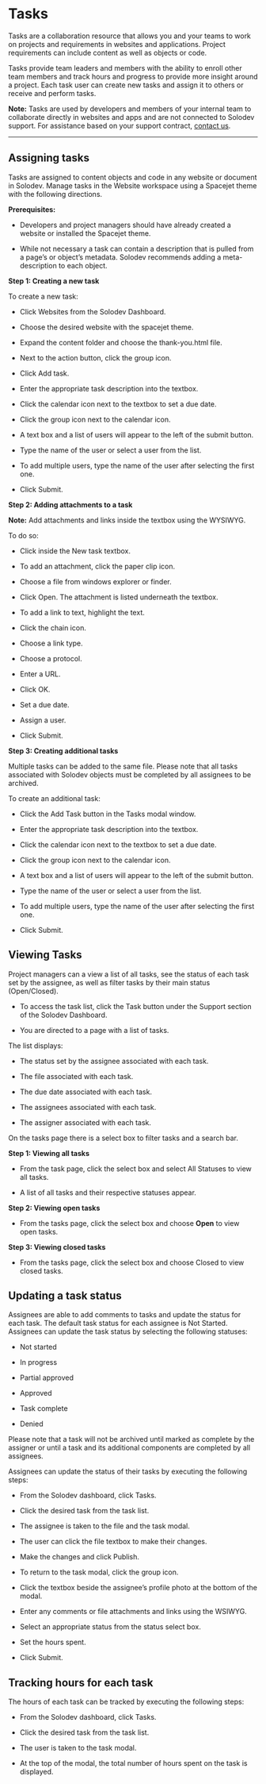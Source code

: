 
# Tasks

Tasks are a collaboration resource that allows you and your teams to work on projects and requirements in websites and applications. Project requirements can include content as well as objects or code. 

Tasks provide team leaders and members with the ability to enroll other team members and track hours and progress to provide more insight around a project. Each task user can create new tasks and assign it to others or receive and perform tasks.

**Note:** Tasks are used by developers and members of your internal team to collaborate directly in websites and apps and are not connected to Solodev support. For assistance based on your support contract, [contact us](mailto:help@solodev.com).

--- 

## Assigning tasks

Tasks are assigned to content objects and code in any website or document in Solodev. Manage tasks in the Website workspace using a Spacejet theme with the following directions.

**Prerequisites:** 
- Developers and project managers should have already created a website or installed the Spacejet theme.

- While not necessary a task can contain a description that is pulled from a page’s or object’s metadata. Solodev recommends adding a meta-description to each object.

**Step 1: Creating a new task**

To create a new task: 

- Click Websites from the Solodev Dashboard.

- Choose the desired website with the spacejet theme.

- Expand the content folder and choose the thank-you.html file.

- Next to the action button, click the group icon.

- Click Add task.

- Enter the appropriate task description into the textbox.

- Click the calendar icon next to the textbox to set a due date.

- Click the group icon next to the calendar icon.

- A text box and a list of users will appear to the left of the submit button.

- Type the name of the user or select a user from the list.

- To add multiple users, type the name of the user after selecting the first one.

- Click Submit.

**Step 2: Adding attachments to a task**

**Note:** Add attachments and links inside the textbox using the WYSIWYG.

To do so:

- Click inside the New task textbox.

- To add an attachment, click the paper clip icon.

- Choose a file from windows explorer or finder.

- Click Open. The attachment is listed underneath the textbox. 

- To add a link to text, highlight the text.

- Click the chain icon. 

- Choose a link type.

- Choose a protocol.

- Enter a URL.

- Click OK. 

- Set a due date.

- Assign a user.

- Click Submit.

**Step 3: Creating additional tasks**

Multiple tasks can be added to the same file. Please note that all tasks associated with Solodev objects must be completed by all assignees to be archived. 

To create an additional task:

- Click the Add Task button in the Tasks modal window.

- Enter the appropriate task description into the textbox.

- Click the calendar icon next to the textbox to set a due date.

- Click the group icon next to the calendar icon.

- A text box and a list of users will appear to the left of the submit button.

- Type the name of the user or select a user from the list.

- To add multiple users, type the name of the user after selecting the first one.

- Click Submit. 

## Viewing Tasks

Project managers can a view a list of all tasks, see the status of each task set by the assignee, as well as filter tasks by their main status (Open/Closed).

- To access the task list, click the Task button under the Support section of the Solodev Dashboard.

- You are directed to a page with a list of tasks. 

The list displays:

- The status set by the assignee associated with each task.

- The file associated with each task. 

- The due date associated with each task. 

- The assignees associated with each task. 

- The assigner associated with each task. 

On the tasks page there is a select box to filter tasks and a search bar. 

**Step 1: Viewing all tasks**

- From the task page, click the select box and select All Statuses to view all tasks.

- A list of all tasks and their respective statuses appear.

**Step 2: Viewing open tasks**

- From the tasks page, click the select box and choose **Open** to view open tasks.

**Step 3: Viewing closed tasks**

- From the tasks page, click the select box and choose Closed to view closed tasks.

## Updating a task status

Assignees are able to add comments to tasks and update the status for each task. The default task status for each assignee is Not Started. Assignees can update the task status by selecting the following statuses:

 - Not started

 - In progress

 - Partial approved

 - Approved

 - Task complete

 - Denied

 Please note that a task will not be archived until marked as complete by the assigner or until a task and its additional components are completed by all assignees.

 

Assignees can update the status of their tasks by executing the following steps:

- From the Solodev dashboard, click Tasks.

- Click the desired task from the task list.

- The assignee is taken to the file and the task modal.

- The user can click the file textbox to make their changes. 

- Make the changes and click Publish.

- To return to the task modal, click the group icon.

- Click the textbox beside the assignee’s profile photo at the bottom of the modal.

- Enter any comments or file attachments and links using the WSIWYG.

- Select an appropriate status from the status select box.

- Set the hours spent.

- Click Submit. 

## Tracking hours for each task

The hours of each task can be tracked by executing the following steps:

- From the Solodev dashboard, click Tasks.

- Click the desired task from the task list.

- The user is taken to the task modal.

- At the top of the modal, the total number of hours spent on the task is displayed. 
